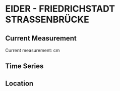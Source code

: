 # EIDER - FRIEDRICHSTADT STRASSENBRÜCKE

## Current Measurement

Current measurement: <Value topic="rivers/pegel-online/EIDER/FRIEDRICHSTADT STRASSENBRÜCKE/measurementValue"/> cm

## Time Series

<TimeSeries topic="rivers/pegel-online/EIDER/FRIEDRICHSTADT STRASSENBRÜCKE/measurementValue" period="week" />

## Location

<WorldMap>
  <Marker lat="54.36846852735891" lon="9.094603006864789" labelTopic="rivers/pegel-online/EIDER/FRIEDRICHSTADT STRASSENBRÜCKE" />
</WorldMap>
